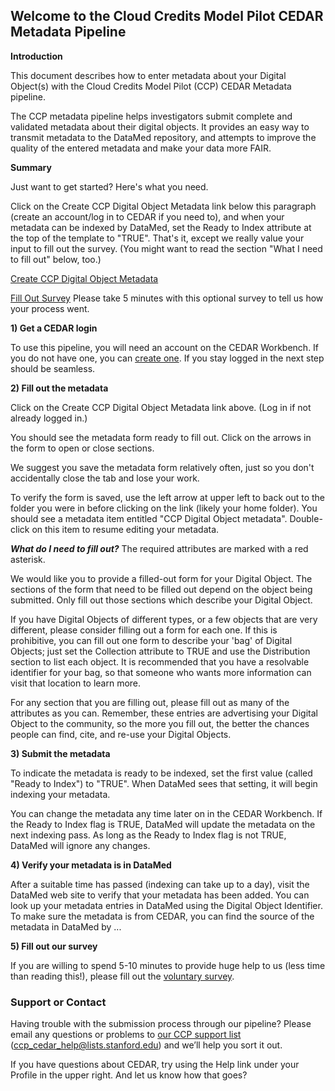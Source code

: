 ## Welcome to the Cloud Credits Model Pilot CEDAR Metadata Pipeline

**Introduction**  

This document describes how to enter metadata about your Digital Object(s) with the Cloud Credits Model Pilot (CCP) CEDAR Metadata pipeline.

The CCP metadata pipeline helps investigators submit complete and validated metadata about their digital objects. It provides an easy way to transmit metadata to the DataMed repository, and attempts to improve the quality of the entered metadata and make your data more FAIR.

**Summary**

Just want to get started? Here's what you need. 

Click on the Create CCP Digital Object Metadata link below this paragraph (create an account/log in to CEDAR if you need to), and when your metadata can be indexed by DataMed, set the Ready to Index attribute at the top of the template to "TRUE". That's it, except we really value your input to fill out the survey. (You might want to read the section "What I need to fill out" below, too.)

[Create CCP Digital Object Metadata](https://cedar.metadatacenter.org/instances/create/https://repo.metadatacenter.org/templates/62c8b5f2-7dc9-4fff-9008-07c95a746411)

[Fill Out Survey](https://www.surveymonkey.com/r/ccp-metadata-survey)   Please take 5 minutes with this optional survey to tell us how your process went. 

**1) Get a CEDAR login**  

To use this pipeline, you will need an account on the CEDAR Workbench. If you do not have one, you can [create one](https://auth.metadatacenter.org/auth/realms/CEDAR/login-actions/registration?client_id=cedar-angular-app). If you stay logged in the next step should be seamless.

**2) Fill out the metadata**

Click on the Create CCP Digital Object Metadata link above. (Log in if not already logged in.) 

You should see the metadata form ready to fill out. Click on the arrows in the form to open or close sections.

We suggest you save the metadata form relatively often, just so you don't accidentally close the tab and lose your work. 

To verify the form is saved, use the left arrow at upper left to back out to the folder you were in before clicking on the link (likely your home folder). You should see a metadata item entitled "CCP Digital Object metadata". Double-click on this item to resume editing your metadata.

***What do I need to fill out?***
The required attributes are marked with a red asterisk.

We would like you to provide a filled-out form for your Digital Object. The sections of the form that need to be filled out depend on the object being submitted. Only fill out those sections which describe your Digital Object.

If you have Digital Objects of different types, or a few objects that are very different, please consider filling out a form for each one. If this is prohibitive, you can fill out one form to describe your 'bag' of Digital Objects; just set the Collection attribute to TRUE and use the Distribution section to list each object. It is recommended that you have a resolvable identifier for your bag, so that someone who wants more information can visit that location to learn more.

For any section that you are filling out, please fill out as many of the attributes as you can. Remember, these entries are advertising your Digital Object to the community, so the more you fill out, the better the chances people can find, cite, and re-use your Digital Objects.

**3) Submit the metadata**

To indicate the metadata is ready to be indexed, set the first value (called "Ready to Index") to "TRUE". When DataMed sees that setting, it will begin indexing your metadata.

You can change the metadata any time later on in the CEDAR Workbench. If the Ready to Index flag is TRUE, DataMed will update the metadata on the next indexing pass. As long as the Ready to Index flag is not TRUE, DataMed will ignore any changes.

**4) Verify your metadata is in DataMed**

After a suitable time has passed (indexing can take up to a day), visit the DataMed web site to verify that your metadata has been added. You can look up your metadata entries in DataMed using the Digital Object Identifier. To make sure the metadata is from CEDAR, you can find the source of the metadata in DataMed by ...

**5) Fill out our survey**

If you are willing to spend 5-10 minutes to provide huge help to us (less time than reading this!), please fill out the [voluntary survey](https://www.surveymonkey.com/r/cpp-metadata-survey). 

### Support or Contact

Having trouble with the submission process through our pipeline? Please email any questions or problems to [our CCP support list](mailto:ccp_cedar_help@lists.stanford.edu) (ccp_cedar_help@lists.stanford.edu) and we’ll help you sort it out.

If you have questions about CEDAR, try using the Help link under your Profile in the upper right. And let us know how that goes?
